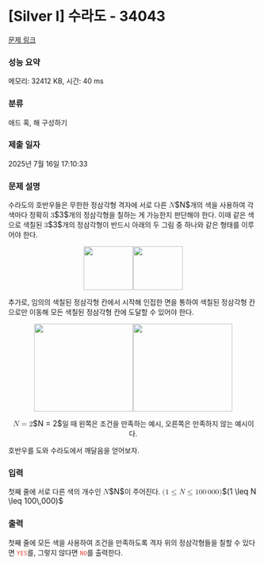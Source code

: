 # [Silver I] 수라도 - 34043 

[문제 링크](https://www.acmicpc.net/problem/34043) 

### 성능 요약

메모리: 32412 KB, 시간: 40 ms

### 분류

애드 혹, 해 구성하기

### 제출 일자

2025년 7월 16일 17:10:33

### 문제 설명

<p>수라도의 호반우들은 무한한 정삼각형 격자에 서로 다른 <mjx-container class="MathJax" jax="CHTML" style="font-size: 109%; position: relative;"><mjx-math class="MJX-TEX" aria-hidden="true"><mjx-mi class="mjx-i"><mjx-c class="mjx-c1D441 TEX-I"></mjx-c></mjx-mi></mjx-math><mjx-assistive-mml unselectable="on" display="inline"><math xmlns="http://www.w3.org/1998/Math/MathML"><mi>N</mi></math></mjx-assistive-mml><span aria-hidden="true" class="no-mathjax mjx-copytext">$N$</span></mjx-container>개의 색을 사용하여 각 색마다 정확히 <mjx-container class="MathJax" jax="CHTML" style="font-size: 109%; position: relative;"><mjx-math class="MJX-TEX" aria-hidden="true"><mjx-mn class="mjx-n"><mjx-c class="mjx-c33"></mjx-c></mjx-mn></mjx-math><mjx-assistive-mml unselectable="on" display="inline"><math xmlns="http://www.w3.org/1998/Math/MathML"><mn>3</mn></math></mjx-assistive-mml><span aria-hidden="true" class="no-mathjax mjx-copytext">$3$</span></mjx-container>개의 정삼각형을 칠하는 게 가능한지 판단해야 한다. 이때 같은 색으로 색칠된 <mjx-container class="MathJax" jax="CHTML" style="font-size: 109%; position: relative;"><mjx-math class="MJX-TEX" aria-hidden="true"><mjx-mn class="mjx-n"><mjx-c class="mjx-c33"></mjx-c></mjx-mn></mjx-math><mjx-assistive-mml unselectable="on" display="inline"><math xmlns="http://www.w3.org/1998/Math/MathML"><mn>3</mn></math></mjx-assistive-mml><span aria-hidden="true" class="no-mathjax mjx-copytext">$3$</span></mjx-container>개의 정삼각형이 반드시 아래의 두 그림 중 하나와 같은 형태를 이루어야 한다.</p>

<p style="text-align: center;"><img alt="" src="https://upload.acmicpc.net/85703242-02a2-4e23-9f04-1118b97fc242/-/preview/" style="width: 100px; height: 88px;"><img alt="" src="https://upload.acmicpc.net/3bcd68cf-2e5f-4f6f-90d7-08d469d272af/-/preview/" style="height: 88px; width: 100px;"></p>

<p>추가로, 임의의 색칠된 정삼각형 칸에서 시작해 인접한 면을 통하여 색칠된 정삼각형 칸으로만 이동해 모든 색칠된 정삼각형 칸에 도달할 수 있어야 한다.</p>

<p style="text-align: center;"><img alt="" src="https://upload.acmicpc.net/744833e8-93f0-4392-9e4f-a5ce84676aa8/-/preview/" style="height: 177px; width: 200px;"><img alt="" src="https://upload.acmicpc.net/cabf9005-8554-46d7-9e57-aaaeae56c25e/-/preview/" style="height: 177px; width: 200px;"></p>

<p style="text-align: center;"><mjx-container class="MathJax" jax="CHTML" style="font-size: 109%; position: relative;"> <mjx-math class="MJX-TEX" aria-hidden="true"><mjx-mi class="mjx-i"><mjx-c class="mjx-c1D441 TEX-I"></mjx-c></mjx-mi><mjx-mo class="mjx-n" space="4"><mjx-c class="mjx-c3D"></mjx-c></mjx-mo><mjx-mn class="mjx-n" space="4"><mjx-c class="mjx-c32"></mjx-c></mjx-mn></mjx-math><mjx-assistive-mml unselectable="on" display="inline"><math xmlns="http://www.w3.org/1998/Math/MathML"><mi>N</mi><mo>=</mo><mn>2</mn></math></mjx-assistive-mml><span aria-hidden="true" class="no-mathjax mjx-copytext">$N = 2$</span></mjx-container>일 때 왼쪽은 조건을 만족하는 예시, 오른쪽은 만족하지 않는 예시이다.</p>

<p>호반우를 도와 수라도에서 깨달음을 얻어보자.</p>

### 입력 

 <p>첫째 줄에 서로 다른 색의 개수인 <mjx-container class="MathJax" jax="CHTML" style="font-size: 109%; position: relative;"><mjx-math class="MJX-TEX" aria-hidden="true"><mjx-mi class="mjx-i"><mjx-c class="mjx-c1D441 TEX-I"></mjx-c></mjx-mi></mjx-math><mjx-assistive-mml unselectable="on" display="inline"><math xmlns="http://www.w3.org/1998/Math/MathML"><mi>N</mi></math></mjx-assistive-mml><span aria-hidden="true" class="no-mathjax mjx-copytext">$N$</span></mjx-container>이 주어진다. <mjx-container class="MathJax" jax="CHTML" style="font-size: 109%; position: relative;"><mjx-math class="MJX-TEX" aria-hidden="true"><mjx-mo class="mjx-n"><mjx-c class="mjx-c28"></mjx-c></mjx-mo><mjx-mn class="mjx-n"><mjx-c class="mjx-c31"></mjx-c></mjx-mn><mjx-mo class="mjx-n" space="4"><mjx-c class="mjx-c2264"></mjx-c></mjx-mo><mjx-mi class="mjx-i" space="4"><mjx-c class="mjx-c1D441 TEX-I"></mjx-c></mjx-mi><mjx-mo class="mjx-n" space="4"><mjx-c class="mjx-c2264"></mjx-c></mjx-mo><mjx-mn class="mjx-n" space="4"><mjx-c class="mjx-c31"></mjx-c><mjx-c class="mjx-c30"></mjx-c><mjx-c class="mjx-c30"></mjx-c></mjx-mn><mjx-mstyle><mjx-mspace style="width: 0.167em;"></mjx-mspace></mjx-mstyle><mjx-mn class="mjx-n"><mjx-c class="mjx-c30"></mjx-c><mjx-c class="mjx-c30"></mjx-c><mjx-c class="mjx-c30"></mjx-c></mjx-mn><mjx-mo class="mjx-n"><mjx-c class="mjx-c29"></mjx-c></mjx-mo></mjx-math><mjx-assistive-mml unselectable="on" display="inline"><math xmlns="http://www.w3.org/1998/Math/MathML"><mo stretchy="false">(</mo><mn>1</mn><mo>≤</mo><mi>N</mi><mo>≤</mo><mn>100</mn><mstyle scriptlevel="0"><mspace width="0.167em"></mspace></mstyle><mn>000</mn><mo stretchy="false">)</mo></math></mjx-assistive-mml><span aria-hidden="true" class="no-mathjax mjx-copytext">$(1 \leq N \leq 100\,000)$</span> </mjx-container></p>

### 출력 

 <p>첫째 줄에 모든 색을 사용하여 조건을 만족하도록 격자 위의 정삼각형들을 칠할 수 있다면 <span style="color:#e74c3c;"><code>YES</code></span>를, 그렇지 않다면 <span style="color:#e74c3c;"><code>NO</code></span>를 출력한다.</p>

